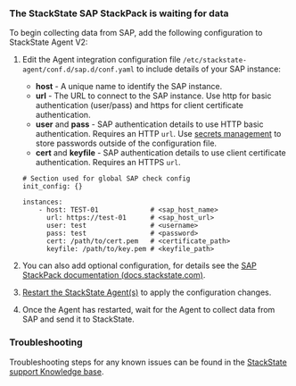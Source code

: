 ### The StackState SAP StackPack is waiting for data

To begin collecting data from SAP, add the following configuration to StackState Agent V2:

1. Edit the Agent integration configuration file `/etc/stackstate-agent/conf.d/sap.d/conf.yaml` to include details of your SAP instance:
   - **host** - A unique name to identify the SAP instance.
   - **url** - The URL to connect to the SAP instance. Use http for basic authentication (user/pass) and https for client certificate authentication.
   - **user** and **pass** - SAP authentication details to use HTTP basic authentication. Requires an HTTP `url`. Use [secrets management](https://l.stackstate.com/ui-stackpack-secrets-management) to store passwords outside of the configuration file.
   - **cert** and **keyfile** - SAP authentication details to use client certificate authentication. Requires an HTTPS `url`.

   ```
   # Section used for global SAP check config
   init_config: {}
   
   instances:
       - host: TEST-01             # <sap_host_name> 
         url: https://test-01      # <sap_host_url>   
         user: test                # <username>
         pass: test                # <password>
         cert: /path/to/cert.pem   # <certificate_path>
         keyfile: /path/to/key.pem # <keyfile_path>
   ```

2. You can also add optional configuration, for details see the [SAP StackPack documentation \(docs.stackstate.com\)](https://l.stackstate.com/ui-sap-configure-check).
3. [Restart the StackState Agent\(s\)](https://l.stackstate.com/ui-stackpack-restart-agent) to apply the configuration changes.
4. Once the Agent has restarted, wait for the Agent to collect data from SAP and send it to StackState.

### Troubleshooting

Troubleshooting steps for any known issues can be found in the [StackState support Knowledge base](https://l.stackstate.com/ui-sap-support-kb).